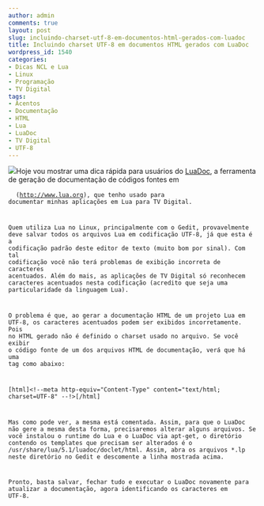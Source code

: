 ```yaml
---
author: admin
comments: true
layout: post
slug: incluindo-charset-utf-8-em-documentos-html-gerados-com-luadoc
title: Incluindo charset UTF-8 em documentos HTML gerados com LuaDoc
wordpress_id: 1540
categories:
- Dicas NCL e Lua
- Linux
- Programação
- TV Digital
tags:
- Acentos
- Documentação
- HTML
- Lua
- LuaDoc
- TV Digital
- UTF-8
---
```


[![](http://manoelcampos.com/wp-content/uploads/luadoc.png)](http://manoelcampos.com/wp-content/uploads/luadoc.png)Hoje vou mostrar uma dica rápida para usuários do [LuaDoc](http://luadoc.luaforge.net/), a ferramenta de geração de documentação de códigos fontes em <pre>
<code class="lua">
(http://www.lua.org), que tenho usado para documentar minhas aplicações em Lua para TV Digital.

Quem utiliza Lua no Linux, principalmente com o Gedit, provavelmente deve salvar todos os arquivos Lua em codificação UTF-8, já que esta é a codificação padrão deste editor de texto (muito bom por sinal). Com tal codificação você não terá problemas de exibição incorreta de caracteres acentuados. Além do mais, as aplicações de TV Digital só reconhecem caracteres acentuados nesta codificação (acredito que seja uma particularidade da linguagem Lua).

O problema é que, ao gerar a documentação HTML de um projeto Lua em UTF-8, os caracteres acentuados podem ser exibidos incorretamente. Pois no HTML gerado não é definido o charset usado no arquivo. Se você exibir o código fonte de um dos arquivos HTML de documentação, verá que há uma tag como abaixo:

[html]<!--meta http-equiv="Content-Type" content="text/html; charset=UTF-8" --!>[/html]

Mas como pode ver, a mesma está comentada. Assim, para que o LuaDoc não gere a mesma desta forma, precisaremos alterar alguns arquivos. Se você instalou o runtime do Lua e o LuaDoc via apt-get, o diretório contendo os templates que precisam ser alterados é o /usr/share/lua/5.1/luadoc/doclet/html. Assim, abra os arquivos *.lp neste diretório no Gedit e descomente a linha mostrada acima.

Pronto, basta salvar, fechar tudo e executar o LuaDoc novamente para atualizar a documentação, agora identificando os caracteres em UTF-8.
